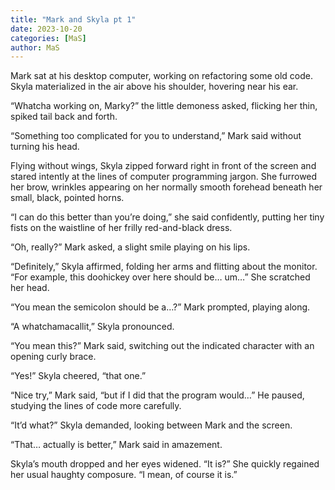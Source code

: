 ```yaml
---
title: "Mark and Skyla pt 1"
date: 2023-10-20
categories: [MaS]
author: MaS
---
```


Mark sat at his desktop computer, working on refactoring some old code. Skyla materialized in the air above his shoulder, hovering near his ear.

“Whatcha working on, Marky?” the little demoness asked, flicking her thin, spiked tail back and forth.

“Something too complicated for you to understand,” Mark said without turning his head.

Flying without wings, Skyla zipped forward right in front of the screen and stared intently at the lines of computer programming jargon. She furrowed her brow, wrinkles appearing on her normally smooth forehead beneath her small, black, pointed horns.

“I can do this better than you’re doing,” she said confidently, putting her tiny fists on the waistline of her frilly red-and-black dress.

“Oh, really?” Mark asked, a slight smile playing on his lips.

“Definitely,” Skyla affirmed, folding her arms and flitting about the monitor. “For example, this doohickey over here should be… um…” She scratched her head.

“You mean the semicolon should be a…?” Mark prompted, playing along.

“A whatchamacallit,” Skyla pronounced.

“You mean this?” Mark said, switching out the indicated character with an opening curly brace.

“Yes!” Skyla cheered, “that one.”

“Nice try,” Mark said, “but if I did that the program would…” He paused, studying the lines of code more carefully.

“It’d what?” Skyla demanded, looking between Mark and the screen.

“That… actually is better,” Mark said in amazement.

Skyla’s mouth dropped and her eyes widened. “It is?” She quickly regained her usual haughty composure. “I mean, of course it is.”
